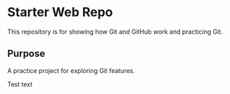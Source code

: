 # Starter Web Repo

This repository is for showing how Git and GitHub work and practicing Git.

## Purpose

A practice project for exploring Git features.

Test text